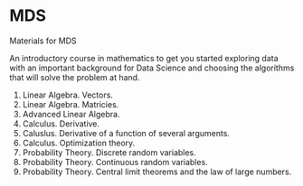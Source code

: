 # MDS
Materials for MDS

An introductory course in mathematics to get you started exploring data with an important background for Data Science and choosing the algorithms that will solve the problem at hand.

1. Linear Algebra. Vectors.
2. Linear Algebra. Matricies.
3. Advanced Linear Algebra.
4. Calculus. Derivative.
5. Caluslus. Derivative of a function of several arguments.
6. Calculus. Optimization theory.
7. Probability Theory. Discrete random variables.
8. Probability Theory. Continuous random variables.
9. Probability Theory. Central limit theorems and the law of large numbers.